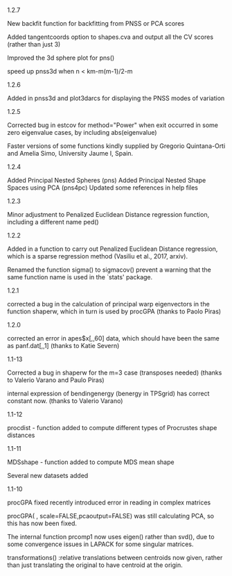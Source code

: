 1.2.7

New backfit function for backfitting from PNSS or PCA scores

Added tangentcoords option to shapes.cva and output all the CV scores (rather than just 3)

Improved the 3d sphere plot for pns()

speed up pnss3d when n < km-m(m-1)/2-m

1.2.6

Added in pnss3d and plot3darcs for displaying the PNSS modes of variation

1.2.5

Corrected bug in estcov for method="Power" when exit occurred in some zero
eigenvalue cases, by including abs(eigenvalue)  

Faster versions of some functions kindly supplied by 
Gregorio Quintana-Orti and Amelia Simo, University Jaume I, Spain.

1.2.4 

Added Principal Nested Spheres (pns)
Added Principal Nested Shape Spaces using PCA (pns4pc)
Updated some references in help files

1.2.3

Minor adjustment to Penalized Euclidean Distance regression function, including a different name  ped()

1.2.2

Added in a function to carry out Penalized Euclidean Distance 
regression, which is a sparse regression method (Vasiliu et al., 2017, arxiv).

Renamed the function sigma() to sigmacov() prevent a warning that the
same function name is used in the `stats' package. 

1.2.1

corrected a bug in the calculation of 
principal warp eigenvectors in the function shaperw, which in turn 
is used by  procGPA (thanks to Paolo Piras)

1.2.0

corrected an error in apes$x[,,60] data, which
should have been the same as panf.dat[,,1] (thanks to Katie Severn)


1.1-13

Corrected a bug in shaperw for the m=3 case (transposes needed)
(thanks to Valerio Varano and Paulo Piras)

internal expression of bendingenergy (benergy in TPSgrid) has correct constant now. (thanks to Valerio Varano) 


1.1-12

procdist - function added to compute different types of Procrustes shape distances


1.1-11

MDSshape - function added to compute MDS mean shape

Several new datasets added 


1.1-10

procGPA fixed recently introduced error in reading in complex matrices

procGPA( , scale=FALSE,pcaoutput=FALSE) was still calculating PCA, so
                                        this has now been fixed.  

The internal function prcomp1 now uses eigen() rather than svd(), due to some 
convergence issues in LAPACK for some singular matrices. 


transformations()
:relative translations between centroids now given, rather than just translating the original to have centroid at the origin. 
